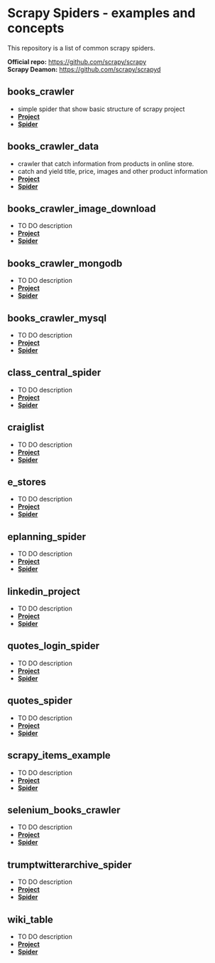 # Scrapy Spiders - examples and concepts
This repository is a list of common scrapy spiders.

**Official repo:** https://github.com/scrapy/scrapy  
**Scrapy Deamon:** https://github.com/scrapy/scrapyd

## books_crawler
- simple spider that show basic structure of scrapy project
- [**Project**](/books_crawler)
- [**Spider**](/books_crawler/books_crawler/spiders/books.py)

## books_crawler_data
- crawler that catch information from products in online store.
- catch and yield title, price, images and other product information
- [**Project**](/books_crawler_data)
- [**Spider**](/books_crawler_data/books_crawler/spiders/books.py)

## books_crawler_image_download
- TO DO description
- [**Project**](/books_crawler_image_download)
- [**Spider**]()

## books_crawler_mongodb
- TO DO description
- [**Project**](/books_crawler_mongodb)
- [**Spider**]()

## books_crawler_mysql
- TO DO description
- [**Project**](/books_crawler_mysql)
- [**Spider**]()

## class_central_spider
- TO DO description
- [**Project**](/class_central_spider)
- [**Spider**]()

## craiglist
- TO DO description
- [**Project**](/craiglist)
- [**Spider**]()

## e_stores
- TO DO description
- [**Project**](/e_stores)
- [**Spider**]()

## eplanning_spider
- TO DO description
- [**Project**](/eplanning_spider)
- [**Spider**]()

## linkedin_project
- TO DO description
- [**Project**](/linkedin_project)
- [**Spider**]()

## quotes_login_spider
- TO DO description
- [**Project**](/quotes_login_spider)
- [**Spider**]()

## quotes_spider
- TO DO description
- [**Project**](/quotes_spider)
- [**Spider**]()

## scrapy_items_example
- TO DO description
- [**Project**](/scrapy_items_example)
- [**Spider**]()

## selenium_books_crawler
- TO DO description
- [**Project**](/selenium_books_crawler)
- [**Spider**]()

## trumptwitterarchive_spider
- TO DO description
- [**Project**](/trumptwitterarchive_spider)
- [**Spider**]()

## wiki_table
- TO DO description
- [**Project**](/wiki_table)
- [**Spider**]()